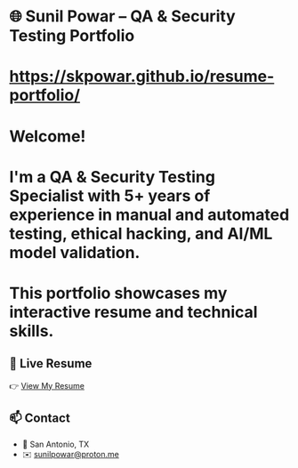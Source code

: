 
# 🌐 Sunil Powar – QA & Security Testing Portfolio 
# https://skpowar.github.io/resume-portfolio/

# Welcome! 
# I'm a QA & Security Testing Specialist with 5+ years of experience in manual and automated testing, ethical hacking, and AI/ML model validation. 
# This portfolio showcases my interactive resume and technical skills.

## 🚀 Live Resume
👉 [View My Resume](https://skpowar.github.io/resume-portfolio)

## 📫 Contact
- 📍 San Antonio, TX
- ✉️ sunilpowar@proton.me
